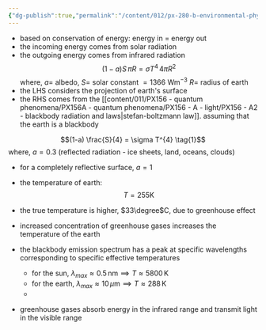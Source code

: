 ```yaml
---
{"dg-publish":true,"permalink":"/content/012/px-280-b-environmental-physics/px-280-a1-simplest-climate-model/","noteIcon":"1","created":"2025-01-06T12:06:04.394+00:00","updated":"2025-01-06T12:20:18.528+00:00"}
---
```


- based on conservation of energy: energy in = energy out
- the incoming energy comes from solar radiation
- the outgoing energy comes from infrared radiation
$$(1 - a)S\,\pi R = \sigma T^{4} \,4 \pi R^{2}$$
	where, 
		$a =$ albedo,
		$S =$ solar constant $= 1366$ Wm$^{-3}$
		$R=$ radius of earth
- the LHS considers the projection of earth's surface
- the RHS comes from the [[content/011/PX156 - quantum phenomena/PX156A - quantum phenomena/PX156 - A - light/PX156 - A2 - blackbody radiation and laws\|stefan-boltzmann law]]. assuming that the earth is a blackbody


$$(1-a) \frac{S}{4} = \sigma T^{4} \tag{1}$$
	where, $a = 0.3$ (reflected radiation - ice sheets, land, oceans, clouds)
- for a completely reflective surface, $a =1$

-  the temperature of earth:
$$T = 255 \text{K}$$
- the true temperature is higher, $33\degree$C, due to greenhouse effect

- increased concentration of greenhouse gases increases the temperature of the earth

- the blackbody emission spectrum has a peak at specific wavelengths corresponding to specific effective temperatures
	- for the sun, $\lambda_{max} \approx 0.5\,\text{nm} \implies T \approx 5800\,\text{K}$
	- for the earth, $\lambda_{max} \approx 10\,\mu\text{m} \implies T \approx 288\,\text{K}$
	- 
- greenhouse gases absorb energy in the infrared range and transmit light in the visible range
